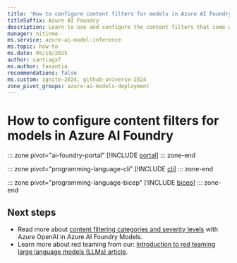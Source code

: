 ```yaml
---
title: 'How to configure content filters for models in Azure AI Foundry'
titleSuffix: Azure AI Foundry
description: Learn to use and configure the content filters that come with Azure AI Foundry, including getting approval for gated modifications.
manager: nitinme
ms.service: azure-ai-model-inference
ms.topic: how-to
ms.date: 05/19/2025
author: santiagxf
ms.author: fasantia 
recommendations: false
ms.custom: ignite-2024, github-universe-2024
zone_pivot_groups: azure-ai-models-deployment
---
```


# How to configure content filters for models in Azure AI Foundry

::: zone pivot="ai-foundry-portal"
[!INCLUDE [portal](../includes/configure-content-filters/portal.md)]
::: zone-end

::: zone pivot="programming-language-cli"
[!INCLUDE [cli](../includes/configure-content-filters/cli.md)]
::: zone-end

::: zone pivot="programming-language-bicep"
[!INCLUDE [bicep](../includes/configure-content-filters/bicep.md)]
::: zone-end

## Next steps

- Read more about [content filtering categories and severity levels](../concepts/content-filter.md) with Azure OpenAI in Azure AI Foundry Models.
- Learn more about red teaming from our: [Introduction to red teaming large language models (LLMs) article](../../../ai-services/openai/concepts/red-teaming.md).
